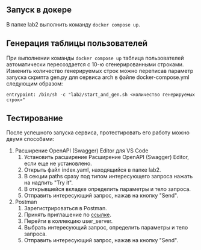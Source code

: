## Запуск в докере
В папке lab2 выполнить команду `docker compose up`.

## Генерация таблицы пользователей
При выполнении команды `docker compose up` таблица пользователей автоматически пересоздается с 10-ю сгенерированными строками. Изменить количество генерируемых строк можно переписав параметр запуска скрипта gen.py для сервиса arch в файле docker-compose.yml следующим образом: 

`entrypoint: /bin/sh -c "lab2/start_and_gen.sh <количество генерируемых строк>"`

## Тестирование
После успешного запуска сервиса, протестировать его работу можно двумя способами:
1. Расширение OpenAPI (Swagger) Editor для VS Code
    1. Установить расширение Расширение OpenAPI (Swagger) Editor, если еще не установлено.
    2. Открыть файл index.yaml, находящийся в папке lab2.
    3. В секции paths сразу под типом интересующего запроса нажать на надпить "Try it". 
    4. В открывшейся вкладке определить параметры и тело запроса.
    5. Отправить интересующий запрос, нажав на кнопку "Send".  
2. Postman
    1. Зарегистрироваться в Postman.
    2. Принять приглашение по [ссылке](https://app.getpostman.com/join-team?invite_code=83fe1c7315ea1aac8267a931ffff6ba2&target_code=da3cd756ef30976345e4be6574f343a1).
    3. Перейти в коллекцию user_server.
    4. Выбрать интересующий запрос, определить параметры и тело запроса.
    5. Отправить интересующий запрос, нажав на кнопку "Send".  